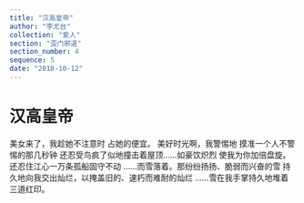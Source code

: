 ```yaml
---
title: "汉高皇帝"
author: "李尤台"
collection: "爱人"
section: "歪门邪道"
section_number: 4
sequence: 5
date: "2018-10-12"
---
```


# 汉高皇帝

美女来了，我趁她不注意时
占她的便宜。
美好时光啊，我警惕地
摸准一个人不警惕的那几秒钟
还忍受鸟疯了似地撞击着屋顶......如豪饮炽烈
使我为你加倍盘旋。还忍住江心一万条孤船固守不动
......而雪落着。那纷纷扬扬、脆弱而兴奋的雪
持久地向我交出灿烂，以掩盖旧的、速朽而难耐的灿烂
......雪在我手掌持久地堆着三道红印。
